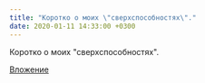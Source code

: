 ```yaml
---
title: "Коротко о моих \"сверхспособностях\"."
date: 2020-01-11 14:33:00 +0300
---
```


Коротко о моих "сверхспособностях".

[Вложение](/assets/vk_photos/4/MJ6Ck3MdaWg.jpg)
